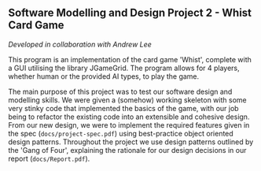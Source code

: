 ## Software Modelling and Design Project 2 - Whist Card Game

*Developed in collaboration with Andrew Lee*

This program is an implementation of the card game 'Whist', complete with a GUI utilising the library JGameGrid. The program allows for 4 players, 
whether human or the provided AI types, to play the game.

The main purpose of this project was to test our software design and modelling skills. We were given a (somehow) working skeleton with some very 
stinky code that implemented the basics of the game, with our job being to refactor the existing code into an extensible and cohesive design.
From our new design, we were to implement the required features given in the spec (`docs/project-spec.pdf`) using best-practice object oriented design
patterns. Throughout the project we use design patterns outlined by the 'Gang of Four', explaining the rationale for our design decisions in our report
(`docs/Report.pdf`).




